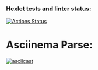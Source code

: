 ### Hexlet tests and linter status:
[![Actions Status](https://github.com/Mihunchik1/fullstack-javascript-project-46/actions/workflows/hexlet-check.yml/badge.svg)](https://github.com/Mihunchik1/fullstack-javascript-project-46/actions)

# Asciinema Parse:
[![asciicast](https://asciinema.org/a/E9G0Sw0aKZ7LCwlNFBAsLKPWA.svg)](https://asciinema.org/a/E9G0Sw0aKZ7LCwlNFBAsLKPWA)
